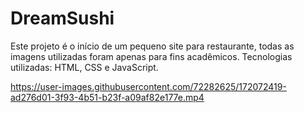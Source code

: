 # DreamSushi
Este projeto é o início de um pequeno site para restaurante, todas as imagens utilizadas foram apenas para fins acadêmicos. Tecnologias utilizadas: HTML, CSS e JavaScript. 


https://user-images.githubusercontent.com/72282625/172072419-ad276d01-3f93-4b51-b23f-a09af82e177e.mp4

